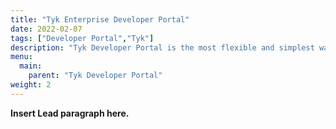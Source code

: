 ```yaml
---
title: "Tyk Enterprise Developer Portal"
date: 2022-02-07
tags: ["Developer Portal","Tyk"]
description: "Tyk Developer Portal is the most flexible and simplest way for API providers to publish, monetise and drive the adoption of APIs"
menu:
  main:
    parent: "Tyk Developer Portal"
weight: 2
---
```


**Insert Lead paragraph here.**
